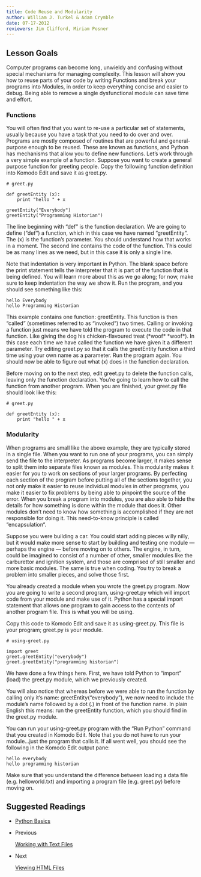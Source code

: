```yaml
---
title: Code Reuse and Modularity
author: William J. Turkel & Adam Crymble
date: 07-17-2012
reviewers: Jim Clifford, Miriam Posner
---
```


Lesson Goals
------------

Computer programs can become long, unwieldy and confusing without
special mechanisms for managing complexity. This lesson will show you
how to reuse parts of your code by writing Functions and break your
programs into Modules, in order to keep everything concise and easier to
debug. Being able to remove a single dysfunctional module can save time
and effort.

### Functions

You will often find that you want to re-use a particular set of
statements, usually because you have a task that you need to do over and
over. Programs are mostly composed of routines that are powerful and
general-purpose enough to be reused. These are known as functions, and
Python has mechanisms that allow you to define new functions. Let’s work
through a very simple example of a function. Suppose you want to create
a general purpose function for greeting people. Copy the following
function definition into Komodo Edit and save it as greet.py.

``` {.python; title=""}
# greet.py

def greetEntity (x):
    print "hello " + x

greetEntity("Everybody")
greetEntity("Programming Historian")
```

The line beginning with “def” is the function declaration. We are going
to define (“def“) a function, which in this case we have named
“greetEntity“. The (x) is the function’s parameter. You should
understand how that works in a moment. The second line contains the code
of the function. This could be as many lines as we need, but in this
case it is only a single line.

Note that indentation is very important in Python. The blank space
before the print statement tells the interpreter that it is part of the
function that is being defined. You will learn more about this as we go
along; for now, make sure to keep indentation the way we show it. Run
the program, and you should see something like this:

``` {.python; title=""}
hello Everybody
hello Programming Historian
```

This example contains one function: greetEntity. This function is then
“called” (sometimes referred to as “invoked”) two times. Calling or
invoking a function just means we have told the program to execute the
code in that function. Like giving the dog his chicken-flavoured treat
(\*woof\* \*woof\*). In this case each time we have called the function
we have given it a different parameter. Try editing greet.py so that it
calls the greetEntity function a third time using your own name as a
parameter. Run the program again. You should now be able to figure out
what (x) does in the function declaration.

Before moving on to the next step, edit greet.py to delete the function
calls, leaving only the function declaration. You’re going to learn how
to call the function from another program. When you are finished, your
greet.py file should look like this:

``` {.python; title=""}
# greet.py

def greetEntity (x):
    print "hello " + x
```

### Modularity

When programs are small like the above example, they are typically
stored in a single file. When you want to run one of your programs, you
can simply send the file to the interpreter. As programs become larger,
it makes sense to split them into separate files known as modules. This
modularity makes it easier for you to work on sections of your larger
programs. By perfecting each section of the program before putting all
of the sections together, you not only make it easier to reuse
individual modules in other programs, you make it easier to fix problems
by being able to pinpoint the source of the error. When you break a
program into modules, you are also able to hide the details for how
something is done within the module that does it. Other modules don’t
need to know how something is accomplished if they are not responsible
for doing it. This need-to-know principle is called “encapsulation“.

Suppose you were building a car. You could start adding pieces willy
nilly, but it would make more sense to start by building and testing one
module — perhaps the engine — before moving on to others. The engine, in
turn, could be imagined to consist of a number of other, smaller modules
like the carburettor and ignition system, and those are comprised of
still smaller and more basic modules. The same is true when coding. You
try to break a problem into smaller pieces, and solve those first.

You already created a module when you wrote the greet.py program. Now
you are going to write a second program, using-greet.py which will
import code from your module and make use of it. Python has a special
import statement that allows one program to gain access to the contents
of another program file. This is what you will be using.

Copy this code to Komodo Edit and save it as using-greet.py. This file
is your program; greet.py is your module.

``` {.python; title=""}
# using-greet.py

import greet
greet.greetEntity("everybody")
greet.greetEntity("programming historian")
```

We have done a few things here. First, we have told Python to “import”
(load) the greet.py module, which we previously created.

You will also notice that whereas before we were able to run the
function by calling only it’s name: greetEntity(“everybody”), we now
need to include the module’s name followed by a dot (.) in front of the
function name. In plain English this means: run the greetEntity
function, which you should find in the greet.py module.

You can run your using-greet.py program with the “Run Python” command
that you created in Komodo Edit. Note that you do not have to run your
module…just the program that calls it. If all went well, you should see
the following in the Komodo Edit output pane:

``` {.python; title=""}
hello everybody
hello programming historian
```

Make sure that you understand the difference between loading a data file
(e.g. helloworld.txt) and importing a program file (e.g. greet.py)
before moving on.

Suggested Readings
------------------

-   [Python Basics][]

-   Previous

    [Working with Text Files][]

-   Next

    [Viewing HTML Files][]

  [Python Basics]: http://www.astro.ufl.edu/~warner/prog/python.html
  [Working with Text Files]: http://programminghistorian.org/lessons/working-with-text-files
  [Viewing HTML Files]: http://programminghistorian.org/lessons/viewing-html-files
